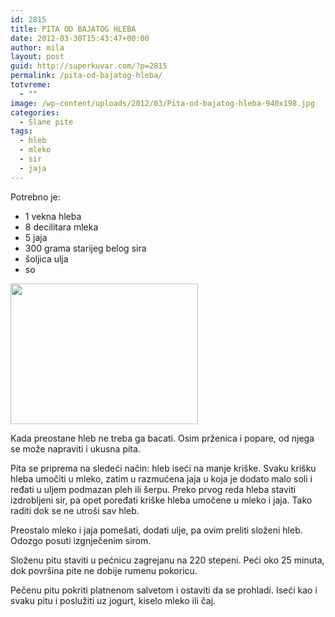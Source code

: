 ```yaml
---
id: 2815
title: PITA OD BAJATOG HLEBA
date: 2012-03-30T15:43:47+00:00
author: mila
layout: post
guid: http://superkuvar.com/?p=2815
permalink: /pita-od-bajatog-hleba/
totvreme:
  - ""
image: /wp-content/uploads/2012/03/Pita-od-bajatog-hleba-940x198.jpg
categories:
  - Slane pite
tags:
  - hleb
  - mleko
  - sir
  - jaja
---
```

Potrebno je:

  * 1 vekna hleba
  * 8 decilitara mleka
  * 5 jaja
  * 300 grama starijeg belog sira
  * šoljica ulja
  * so

<img class="alignnone size-medium wp-image-2839" title="Pita od bajatog hleba" src="//superkuvar.com/wp-content/uploads/2012/03/Pita-od-bajatog-hleba-300x225.jpg" alt="" width="300" height="225" /> 

Kada preostane hleb ne treba ga bacati. Osim prženica i popare, od njega se može napraviti i ukusna pita.

Pita se priprema na sledeći način: hleb iseći na manje kriške. Svaku krišku hleba umočiti u mleko, zatim u razmućena jaja u koja je dodato malo soli i ređati u uljem podmazan pleh ili šerpu. Preko prvog reda hleba staviti izdrobljeni sir, pa opet poređati kriške hleba umočene u mleko i jaja. Tako raditi dok se ne utroši sav hleb.

Preostalo mleko i jaja pomešati, dodati ulje, pa ovim preliti složeni hleb. Odozgo posuti izgnječenim sirom.

Složenu pitu staviti u pećnicu zagrejanu na 220 stepeni. Peći oko 25 minuta, dok površina pite ne dobije rumenu pokoricu.

Pečenu pitu pokriti platnenom salvetom i ostaviti da se prohladi. Iseći kao i svaku pitu i poslužiti uz jogurt, kiselo mleko ili čaj.